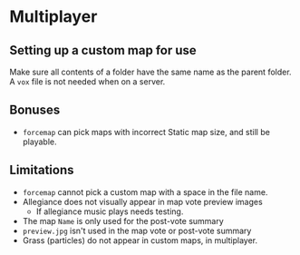 # Multiplayer

## Setting up a custom map for use
Make sure all contents of a folder have the same name as the parent folder. A `vox` file is not needed when on a server.

## Bonuses
- `forcemap` can pick maps with incorrect Static map size, and still be playable.

## Limitations
* `forcemap` cannot pick a custom map with a space in the file name.
* Allegiance does not visually appear in map vote preview images
  * If allegiance music plays needs testing.
* The map `Name` is only used for the post-vote summary
* `preview.jpg` isn't used in the map vote or post-vote summary
* Grass (particles) do not appear in custom maps, in multiplayer.